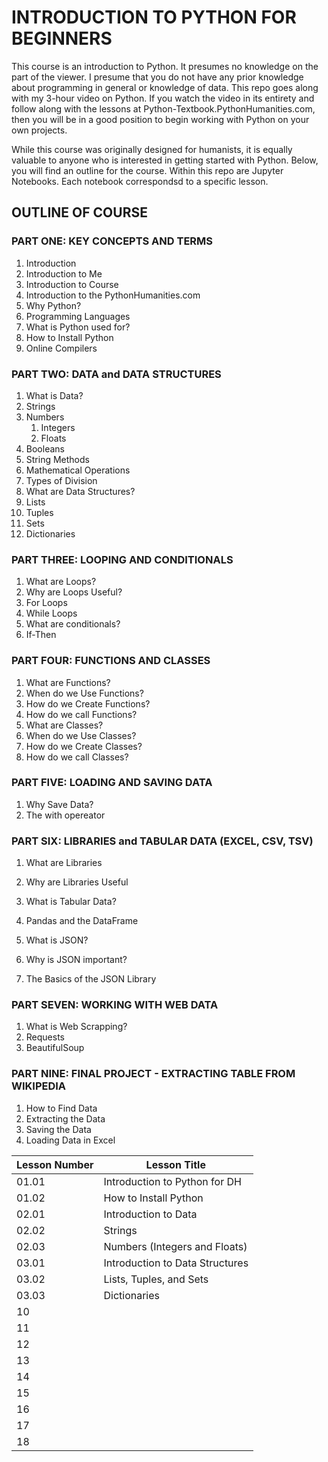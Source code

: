 # INTRODUCTION TO PYTHON FOR BEGINNERS
This course is an introduction to Python. It presumes no knowledge on the part of the viewer. I presume that you do not have any prior knowledge about programming in general or knowledge of data. This repo goes along with my 3-hour video on Python. If you watch the video in its entirety and follow along with the lessons at Python-Textbook.PythonHumanities.com, then you will be in a good position to begin working with Python on your own projects.

While this course was originally designed for humanists, it is equally valuable to anyone who is interested in getting started with Python. Below, you will find an outline for the course. Within this repo are Jupyter Notebooks. Each notebook correspondsd to a specific lesson.

## OUTLINE OF COURSE

### PART ONE: KEY CONCEPTS AND TERMS
1) Introduction
  1) Introduction to Me
  2) Introduction to Course
  3) Introduction to the PythonHumanities.com
2) Why Python?
  1) Programming Languages
  2) What is Python used for?
3) How to Install Python
4) Online Compilers

### PART TWO: DATA and DATA STRUCTURES
1) What is Data?
2) Strings
3) Numbers
   1) Integers
   2) Floats
4) Booleans
5) String Methods
6) Mathematical Operations
7) Types of Division
8) What are Data Structures?
9) Lists
10) Tuples
11) Sets
12) Dictionaries

### PART THREE: LOOPING AND CONDITIONALS
1) What are Loops?
2) Why are Loops Useful?
3) For Loops
4) While Loops
5) What are conditionals?
6) If-Then

### PART FOUR: FUNCTIONS AND CLASSES
1) What are Functions?
2) When do we Use Functions?
2) How do we Create Functions?
3) How do we call Functions?
4) What are Classes?
5) When do we Use Classes?
6) How do we Create Classes?
7) How do we call Classes?

### PART FIVE: LOADING AND SAVING DATA
1) Why Save Data?
2) The with opereator

### PART SIX: LIBRARIES and TABULAR DATA (EXCEL, CSV, TSV)
1) What are Libraries
2) Why are Libraries Useful

1) What is Tabular Data?
2) Pandas and the DataFrame
3) What is JSON?
4) Why is JSON important?
5) The Basics of the JSON Library

### PART SEVEN: WORKING WITH WEB DATA
1) What is Web Scrapping?
2) Requests
3) BeautifulSoup

### PART NINE: FINAL PROJECT - EXTRACTING TABLE FROM WIKIPEDIA
1) How to Find Data
2) Extracting the Data
3) Saving the Data
4) Loading Data in Excel

| Lesson Number      | Lesson Title |
| ----------- | ----------- |
|01.01 |Introduction to Python for DH|
|01.02 |How to Install Python |
|02.01 |Introduction to Data |
|02.02 |Strings |
|02.03 |Numbers (Integers and Floats) |
|03.01 |Introduction to Data Structures |
|03.02 |Lists, Tuples, and Sets |
|03.03 |Dictionaries |
|10 | |
|11 | |
|12 | |
|13 | |
|14 | |
|15 | |
|16 | |
|17 | |
|18 | |
